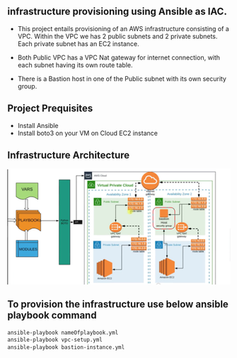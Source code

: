 ## infrastructure provisioning using Ansible as IAC. 

- This project entails provisioning of an AWS infrastructure consisting of a VPC. Within the VPC we has 2 public subnets and 2 private subnets. Each private subnet has an EC2 instance.

- Both Public VPC has a VPC Nat gateway for internet connection, with each subnet having its own route table. 

- There is a Bastion host in one of the Public subnet with its own security group.

## Project Prequisites 

- Install Ansible
- Install boto3 on your VM on Cloud EC2 instance 

## Infrastructure Architecture

![alt text](pictures/image.png)

## To provision the infrastructure use below ansible playbook command 

```bash
ansible-playbook nameOfplaybook.yml
ansible-playbook vpc-setup.yml
ansible-playbook bastion-instance.yml
```